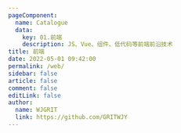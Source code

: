 ```yaml
---
pageComponent:
  name: Catalogue
  data:
    key: 01.前端
    description: JS、Vue、组件、低代码等前端前沿技术
title: 前端
date: 2022-05-01 09:42:00
permalink: /web/
sidebar: false
article: false
comment: false
editLink: false
author:
  name: WJGRIT
  link: https://github.com/GRITWJY
---
```

